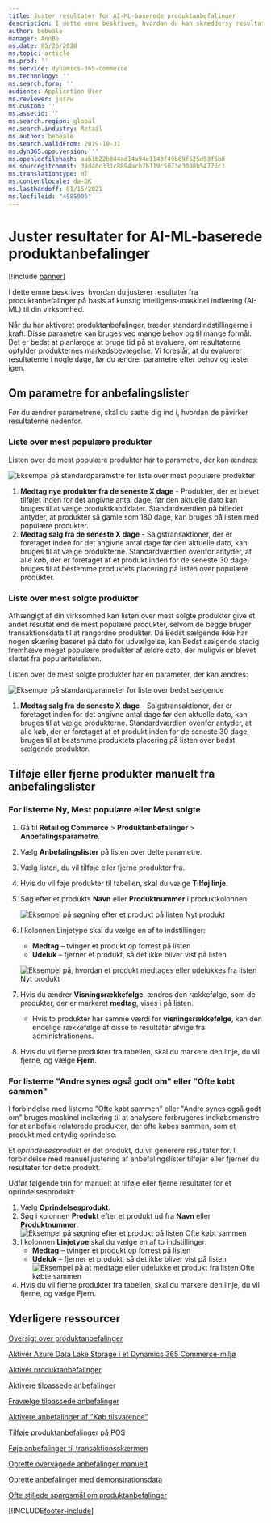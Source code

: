 ```yaml
---
title: Juster resultater for AI-ML-baserede produktanbefalinger
description: I dette emne beskrives, hvordan du kan skræddersy resultater fra produktanbefalinger på basis af kunstig intelligens-maskinel indlæring (AI-ML) til din virksomhed.
author: bebeale
manager: AnnBe
ms.date: 05/26/2020
ms.topic: article
ms.prod: ''
ms.service: dynamics-365-commerce
ms.technology: ''
ms.search.form: ''
audience: Application User
ms.reviewer: josaw
ms.custom: ''
ms.assetid: ''
ms.search.region: global
ms.search.industry: Retail
ms.author: bebeale
ms.search.validFrom: 2019-10-31
ms.dyn365.ops.version: ''
ms.openlocfilehash: aab1b22b844ad14a94e1143f49b69f525d93f5b0
ms.sourcegitcommit: 38d40c331c8894acb7b119c5073e3088b54776c1
ms.translationtype: HT
ms.contentlocale: da-DK
ms.lasthandoff: 01/15/2021
ms.locfileid: "4985905"
---
```

# <a name="adjust-ai-ml-based-product-recommendation-results"></a>Juster resultater for AI-ML-baserede produktanbefalinger


[!include [banner](includes/banner.md)]

I dette emne beskrives, hvordan du justerer resultater fra produktanbefalinger på basis af kunstig intelligens-maskinel indlæring (AI-ML) til din virksomhed. 

Når du har aktiveret produktanbefalinger, træder standardindstillingerne i kraft. Disse parametre kan bruges ved mange behov og til mange formål. Det er bedst at planlægge at bruge tid på at evaluere, om resultaterne opfylder produkternes markedsbevægelse. Vi foreslår, at du evaluerer resultaterne i nogle dage, før du ændrer parametre efter behov og tester igen. 

## <a name="understanding-recommendation-list-parameters"></a>Om parametre for anbefalingslister

Før du ændrer parametrene, skal du sætte dig ind i, hvordan de påvirker resultaterne nedenfor.

### <a name="trending-product-list"></a>Liste over mest populære produkter

Listen over de mest populære produkter har to parametre, der kan ændres:

![Eksempel på standardparametre for liste over mest populære produkter](./media/exampletrendingparameters.png)

1. **Medtag nye produkter fra de seneste X dage** - Produkter, der er blevet tilføjet inden for det angivne antal dage, før den aktuelle dato kan bruges til at vælge produktkandidater. Standardværdien på billedet antyder, at produkter så gamle som 180 dage, kan bruges på listen med populære produkter.
1. **Medtag salg fra de seneste X dage** - Salgstransaktioner, der er foretaget inden for det angivne antal dage før den aktuelle dato, kan bruges til at vælge produkterne. Standardværdien ovenfor antyder, at alle køb, der er foretaget af et produkt inden for de seneste 30 dage, bruges til at bestemme produktets placering på listen over populære produkter. 

### <a name="best-selling-product-list"></a>Liste over mest solgte produkter

Afhængigt af din virksomhed kan listen over mest solgte produkter give et andet resultat end de mest populære produkter, selvom de begge bruger transaktionsdata til at rangordne produkter. Da Bedst sælgende ikke har nogen skæring baseret på dato for udvælgelse, kan Bedst sælgende stadig fremhæve meget populære produkter af ældre dato, der muligvis er blevet slettet fra popularitetslisten. 

Listen over de mest solgte produkter har én parameter, der kan ændres:

![Eksempel på standardparameter for liste over bedst sælgende](./media/examplebestsellingparameters.PNG)

1. **Medtag salg fra de seneste X dage** - Salgstransaktioner, der er foretaget inden for det angivne antal dage før den aktuelle dato, kan bruges til at vælge produkterne. Standardværdien ovenfor antyder, at alle køb, der er foretaget af et produkt inden for de seneste 30 dage, bruges til at bestemme produktets placering på listen over bedst sælgende produkter. 

## <a name="manually-add-or-remove-products-from-recommendation-lists"></a>Tilføje eller fjerne produkter manuelt fra anbefalingslister

### <a name="for-new-trending-or-best-selling-lists"></a>For listerne Ny, Mest populære eller Mest solgte

1.  Gå til **Retail og Commerce** > **Produktanbefalinger** > **Anbefalingsparametre**.
1.  Vælg **Anbefalingslister** på listen over delte parametre.
1.  Vælg listen, du vil tilføje eller fjerne produkter fra.
1.  Hvis du vil føje produkter til tabellen, skal du vælge **Tilføj linje**. 
1.  Søg efter et produkts **Navn** eller **Produktnummer** i produktkolonnen.

    ![Eksempel på søgning efter et produkt på listen Nyt produkt](./media/examplenewlistconfiguration1.png)

1.  I kolonnen Linjetype skal du vælge en af to indstillinger:
    -   **Medtag** – tvinger et produkt op forrest på listen
    -   **Udeluk** – fjerner et produkt, så det ikke bliver vist på listen
    
    ![Eksempel på, hvordan et produkt medtages eller udelukkes fra listen Nyt produkt](./media/examplenewlistconfiguration2.png)

1.  Hvis du ændrer **Visningsrækkefølge**, ændres den rækkefølge, som de produkter, der er markeret **medtag**, vises i på listen.
    - Hvis to produkter har samme værdi for **visningsrækkefølge**, kan den endelige rækkefølge af disse to resultater afvige fra administrationens.
1.  Hvis du vil fjerne produkter fra tabellen, skal du markere den linje, du vil fjerne, og vælge **Fjern**.


### <a name="for-people-also-like-or-frequently-bought-together-lists"></a>For listerne "Andre synes også godt om" eller "Ofte købt sammen"

I forbindelse med listerne "Ofte købt sammen" eller "Andre synes også godt om" bruges maskinel indlæring til at analysere forbrugeres indkøbsmønstre for at anbefale relaterede produkter, der ofte købes sammen, som et produkt med entydig oprindelse. 
 
Et *oprindelsesprodukt* er det produkt, du vil generere resultater for. I forbindelse med manuel justering af anbefalingslister tilføjer eller fjerner du resultater for dette produkt. 

Udfør følgende trin for manuelt at tilføje eller fjerne resultater for et oprindelsesprodukt:
1.  Vælg **Oprindelsesprodukt**. 
1.  Søg i kolonnen **Produkt** efter et produkt ud fra **Navn** eller **Produktnummer**.
![Eksempel på søgning efter et produkt på listen Ofte købt sammen](./media/exampleFBTlistconfiguration1.png)
1. I kolonnen **Linjetype** skal du vælge en af to indstillinger:
    - **Medtag** – tvinger et produkt op forrest på listen
    - **Udeluk** – fjerner et produkt, så det ikke bliver vist på listen     
![Eksempel på at medtage eller udelukke et produkt fra listen Ofte købte sammen](./media/exampleFBTlistconfiguration2.png)
1.  Hvis du vil fjerne produkter fra tabellen, skal du markere den linje, du vil fjerne, og vælge Fjern.


## <a name="additional-resources"></a>Yderligere ressourcer

[Oversigt over produktanbefalinger](product-recommendations.md)

[Aktivér Azure Data Lake Storage i et Dynamics 365 Commerce-miljø](enable-adls-environment.md)

[Aktivér produktanbefalinger](enable-product-recommendations.md)

[Aktivere tilpassede anbefalinger](personalized-recommendations.md)

[Fravælge tilpassede anbefalinger](personalization-gdpr.md)

[Aktivere anbefalinger af "Køb tilsvarende"](shop-similar-looks.md)

[Tilføje produktanbefalinger på POS](product.md)

[Føje anbefalinger til transaktionsskærmen](add-recommendations-control-pos-screen.md)

[Oprette overvågede anbefalinger manuelt](create-editorial-recommendation-lists.md)

[Oprette anbefalinger med demonstrationsdata](product-recommendations-demo-data.md)

[Ofte stillede spørgsmål om produktanbefalinger](faq-recommendations.md)


[!INCLUDE[footer-include](../includes/footer-banner.md)]